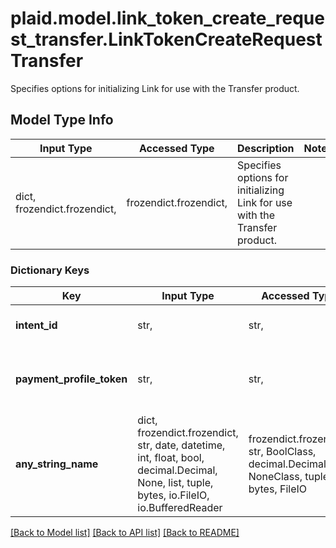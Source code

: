 # plaid.model.link_token_create_request_transfer.LinkTokenCreateRequestTransfer

Specifies options for initializing Link for use with the Transfer product.

## Model Type Info
Input Type | Accessed Type | Description | Notes
------------ | ------------- | ------------- | -------------
dict, frozendict.frozendict,  | frozendict.frozendict,  | Specifies options for initializing Link for use with the Transfer product. | 

### Dictionary Keys
Key | Input Type | Accessed Type | Description | Notes
------------ | ------------- | ------------- | ------------- | -------------
**intent_id** | str,  | str,  | The &#x60;id&#x60; returned by the &#x60;/transfer/intent/create&#x60; endpoint. | [optional] 
**payment_profile_token** | str,  | str,  | The &#x60;payment_profile_token&#x60; returned by the &#x60;/payment_profile/create&#x60; endpoint. | [optional] 
**any_string_name** | dict, frozendict.frozendict, str, date, datetime, int, float, bool, decimal.Decimal, None, list, tuple, bytes, io.FileIO, io.BufferedReader | frozendict.frozendict, str, BoolClass, decimal.Decimal, NoneClass, tuple, bytes, FileIO | any string name can be used but the value must be the correct type | [optional]

[[Back to Model list]](../../README.md#documentation-for-models) [[Back to API list]](../../README.md#documentation-for-api-endpoints) [[Back to README]](../../README.md)

